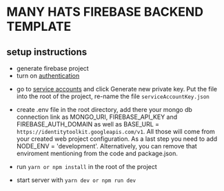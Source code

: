 # MANY HATS FIREBASE BACKEND TEMPLATE

## setup instructions

- generate firebase project
- turn on [authentication](https://console.firebase.google.com/project/_/authentication/providers)
<!-- - create [web project](https://console.firebase.google.com/project/_/overview) -->
- go to [service accounts](https://console.firebase.google.com/project/_/settings/serviceaccounts/adminsdk) and click Generate new private key. Put the file into the root of the project, re-name the file `serviceAccountKey.json`
- create .env file in the root directory, add there your mongo db connection link as MONGO_URI, FIREBASE_API_KEY and FIREBASE_AUTH_DOMAIN as well as BASE_URL = `https://identitytoolkit.googleapis.com/v1`. All those will come from your created web project configuration. As a last step you need to add NODE_ENV = 'development'. Alternatively, you can remove that enviroment mentioning from the code and package.json.

- run `yarn or npm install` in the root of the project

- start server with `yarn dev or npm run dev`
